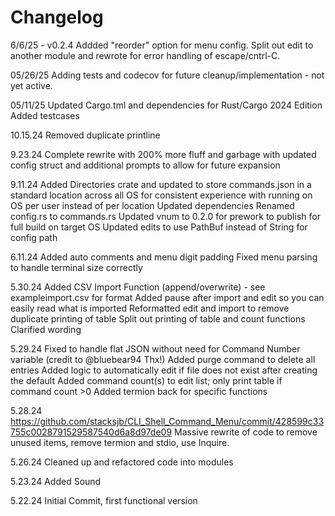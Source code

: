 # Changelog

6/6/25 - v0.2.4
Addded "reorder" option for menu config.
Split out edit to another module and rewrote for error handling of escape/cntrl-C.

05/26/25
Adding tests and codecov for future cleanup/implementation - not yet active.

05/11/25
Updated Cargo.tml and dependencies for Rust/Cargo 2024 Edition
Added testcases

10.15.24
Removed duplicate printline

9.23.24
Complete rewrite with 200% more fluff and garbage with updated config struct and additional prompts to allow for future expansion

9.11.24
Added Directories crate and updated to store commands.json in a standard location across all OS for consistent experience with running on OS per user instead of per location
Updated dependencies
Renamed config.rs to commands.rs
Updated vnum to 0.2.0 for prework to publish for full build on target OS
Updated edits to use PathBuf instead of String for config path

6.11.24
Added auto comments and menu digit padding
Fixed menu parsing to handle terminal size correctly

5.30.24
Added CSV Import Function (append/overwrite) - see exampleimport.csv for format
Added pause after import and edit so you can easily read what is imported
Reformatted edit and import to remove duplicate printing of table
Split out printing of table and count functions
Clarified wording

5.29.24
Fixed to handle flat JSON without need for Command Number variable (credit to @bluebear94 Thx!)
Added purge command to delete all entries
Added logic to automatically edit if file does not exist after creating the default
Added command count(s) to edit list; only print table if command count >0
Added termion back for specific functions

5.28.24
<https://github.com/stacksjb/CLI_Shell_Command_Menu/commit/428599c33755c0028791529587540d6a8d97de09>
Massive rewrite of code to remove unused items, remove termion and stdio, use Inquire.

5.26.24
Cleaned up and refactored code into modules

5.23.24
Added Sound

5.22.24
Initial Commit, first functional version
